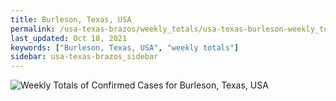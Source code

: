 ```yaml
---
title: Burleson, Texas, USA
permalink: /usa-texas-brazos/weekly_totals/usa-texas-burleson-weekly_totals.html
last_updated: Oct 18, 2021
keywords: ["Burleson, Texas, USA", "weekly totals"]
sidebar: usa-texas-brazos_sidebar
---
```


![Weekly Totals of Confirmed Cases for Burleson, Texas, USA](/covid_tracker/images/graphs/usa-texas-burleson-weekly_totals_graph.png)
